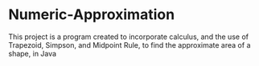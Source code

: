 # Numeric-Approximation
This project is a program created to incorporate calculus, and the use of Trapezoid, Simpson, and Midpoint Rule, to find the approximate area of a shape, in Java
